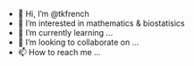 - 👋 Hi, I’m @tkfrench
- 👀 I’m interested in mathematics & biostatisics
- 🌱 I’m currently learning ...
- 💞️ I’m looking to collaborate on ...
- 📫 How to reach me ...

<!---
tkfrench/tkfrench is a ✨ special ✨ repository because its `README.md` (this file) appears on your GitHub profile.
You can click the Preview link to take a look at your changes.
--->
